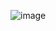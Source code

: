 ![image](https://github.com/Drunken72/Drunken72/assets/63776547/f8c03373-26a0-41d3-ba67-429c3c08748b)

